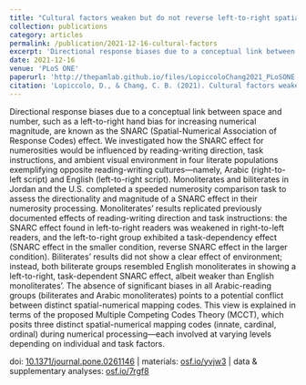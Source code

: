 ```yaml
---
title: "Cultural factors weaken but do not reverse left-to-right spatial biases in numerosity processing: Data from Arabic and English monoliterates and Arabic-English biliterates"
collection: publications
category: articles
permalink: /publication/2021-12-16-cultural-factors
excerpt: 'Directional response biases due to a conceptual link between space and number, such as a left-to-right hand bias for...'
date: 2021-12-16
venue: 'PLoS ONE'
paperurl: 'http://thepamlab.github.io/files/LopiccoloChang2021_PLoSONE.pdf'
citation: 'Lopiccolo, D., & Chang, C. B. (2021). Cultural factors weaken but do not reverse left-to-right spatial biases in numerosity processing: Data from Arabic and English monoliterates and Arabic-English biliterates. <i>PLoS ONE</i>, <i>16</i>(12), e0261146.'
---
```


Directional response biases due to a conceptual link between space and number, such as a left-to-right hand bias for increasing numerical magnitude, are known as the SNARC (Spatial-Numerical Association of Response Codes) effect. We investigated how the SNARC effect for numerosities would be influenced by reading-writing direction, task instructions, and ambient visual environment in four literate populations exemplifying opposite reading-writing cultures—namely, Arabic (right-to-left script) and English (left-to-right script). Monoliterates and biliterates in Jordan and the U.S. completed a speeded numerosity comparison task to assess the directionality and magnitude of a SNARC effect in their numerosity processing. Monoliterates’ results replicated previously documented effects of reading-writing direction and task instructions: the SNARC effect found in left-to-right readers was weakened in right-to-left readers, and the left-to-right group exhibited a task-dependency effect (SNARC effect in the smaller condition, reverse SNARC effect in the larger condition). Biliterates’ results did not show a clear effect of environment; instead, both biliterate groups resembled English monoliterates in showing a left-to-right, task-dependent SNARC effect, albeit weaker than English monoliterates’. The absence of significant biases in all Arabic-reading groups (biliterates and Arabic monoliterates) points to a potential conflict between distinct spatial-numerical mapping codes. This view is explained in terms of the proposed Multiple Competing Codes Theory (MCCT), which posits three distinct spatial-numerical mapping codes (innate, cardinal, ordinal) during numerical processing—each involved at varying levels depending on individual and task factors.

doi: <a href="https://doi.org/10.1371/journal.pone.0261146" target="_blank">10.1371/journal.pone.0261146</a> | materials: <a href="https://osf.io/yvjw3/" target="_blank">osf.io/yvjw3</a> | data & supplementary analyses: <a href="https://osf.io/7rgf8/" target="_blank">osf.io/7rgf8</a>
